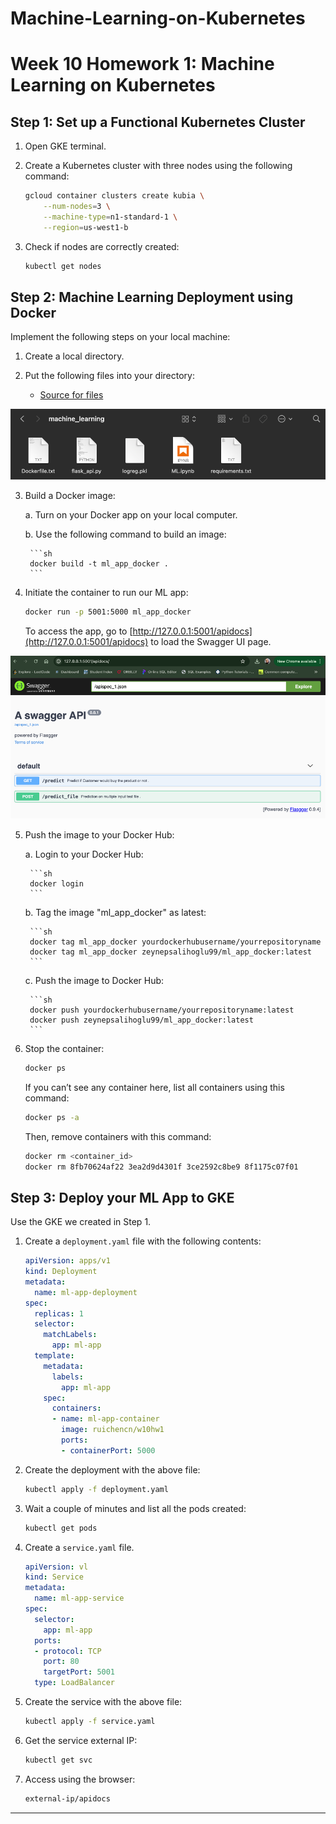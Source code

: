 # Machine-Learning-on-Kubernetes

# Week 10 Homework 1: Machine Learning on Kubernetes

## Step 1: Set up a Functional Kubernetes Cluster

1. Open GKE terminal.

2. Create a Kubernetes cluster with three nodes using the following command:

    ```sh
    gcloud container clusters create kubia \
        --num-nodes=3 \
        --machine-type=n1-standard-1 \
        --region=us-west1-b
    ```

3. Check if nodes are correctly created:

    ```sh
    kubectl get nodes
    ```

## Step 2: Machine Learning Deployment using Docker

Implement the following steps on your local machine:

1. Create a local directory.

2. Put the following files into your directory:

    - [Source for files](https://github.com/HasnaeTalibi/Machine-Learning-Deployment-using-Docker/tree/main)

![Files in folder:](image.png)

3. Build a Docker image:

    a. Turn on your Docker app on your local computer.
    
    b. Use the following command to build an image:

        ```sh
        docker build -t ml_app_docker .
        ```

4. Initiate the container to run our ML app:

    ```sh
    docker run -p 5001:5000 ml_app_docker
    ```

    To access the app, go to [http://127.0.0.1:5001/apidocs](http://127.0.0.1:5001/apidocs) to load the Swagger UI page.

![Result:](image-1.png)

5. Push the image to your Docker Hub:

    a. Login to your Docker Hub:

        ```sh
        docker login
        ```

    b. Tag the image "ml_app_docker" as latest:

        ```sh
        docker tag ml_app_docker yourdockerhubusername/yourrepositoryname
        docker tag ml_app_docker zeynepsalihoglu99/ml_app_docker:latest
        ```

    c. Push the image to Docker Hub:

        ```sh
        docker push yourdockerhubusername/yourrepositoryname:latest
        docker push zeynepsalihoglu99/ml_app_docker:latest
        ```

6. Stop the container:

    ```sh
    docker ps
    ```

    If you can’t see any container here, list all containers using this command:

    ```sh
    docker ps -a
    ```

    Then, remove containers with this command:

    ```sh
    docker rm <container_id>
    docker rm 8fb70624af22 3ea2d9d4301f 3ce2592c8be9 8f1175c07f01
    ```

## Step 3: Deploy your ML App to GKE

Use the GKE we created in Step 1.

1. Create a `deployment.yaml` file with the following contents:

    ```yaml
    apiVersion: apps/v1
    kind: Deployment
    metadata:
      name: ml-app-deployment
    spec:
      replicas: 1
      selector:
        matchLabels:
          app: ml-app
      template:
        metadata:
          labels:
            app: ml-app
        spec:
          containers:
          - name: ml-app-container
            image: ruichencn/w10hw1
            ports:
            - containerPort: 5000
    ```

2. Create the deployment with the above file:

    ```sh
    kubectl apply -f deployment.yaml
    ```

3. Wait a couple of minutes and list all the pods created:

    ```sh
    kubectl get pods
    ```

4. Create a `service.yaml` file.

    ```yaml
    apiVersion: vl 
    kind: Service 
    metadata:
      name: ml-app-service 
    spec:
      selector:
        app: ml-app 
      ports:
      - protocol: TCP
        port: 80
        targetPort: 5001
      type: LoadBalancer
    ```

5. Create the service with the above file:

    ```sh
    kubectl apply -f service.yaml
    ```

6. Get the service external IP:

    ```sh
    kubectl get svc
    ```

7. Access using the browser:

    ```sh
    external-ip/apidocs
    ```

---